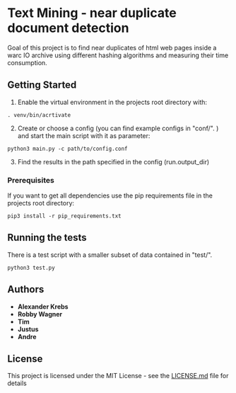 # Text Mining - near duplicate document detection

Goal of this project is to find near duplicates of html web pages inside a warc IO archive using different hashing algorithms and measuring their time consumption.

## Getting Started

1. Enable the virtual environment in the projects root directory with:
```
. venv/bin/acrtivate
```

2. Create or choose a config (you can find example configs in "conf/". ) and start the main script with it as parameter:
```
python3 main.py -c path/to/config.conf
```

3. Find the results in the path specified in the config (run.output_dir)

### Prerequisites

If you want to get all dependencies use the pip requirements file in the projects root directory:
```
pip3 install -r pip_requirements.txt
```

## Running the tests

There is a test script with a smaller subset of data contained in "test/".
```
python3 test.py
```

## Authors

* **Alexander Krebs**
* **Robby Wagner**
* **Tim**
* **Justus**
* **Andre**

## License

This project is licensed under the MIT License - see the [LICENSE.md](LICENSE.md) file for details

